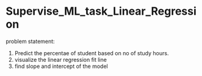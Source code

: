 # Supervise_ML_task_Linear_Regression
 problem statement:
 1. Predict the percentae of student based on no of study hours.
 2. visualize the linear regression fit line 
 3. find slope and intercept of the model
